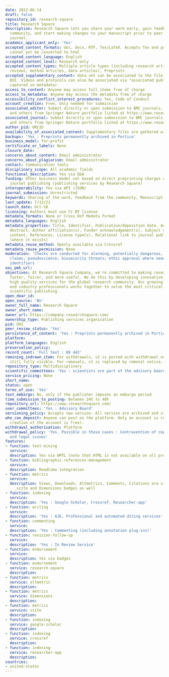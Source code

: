 ```yaml
---
date: 2022-06-14
draft: false
repository_id: research-square
title: Research Square
description: Research Square lets you share your work early, gain feedback from the
  community, and start making changes to your manuscript prior to peer review in a
  journal.
academic_applicant_only: 'Yes'
accepted_content_formats: doc, docx, RTF, Tex/LaTeX. Accepts Tex and pdf but these
  cannot yet be converted to html
accepted_content_language: English
accepted_content_level: Research only
accepted_content_types: Multiple article types (including research articles, systematic
  reviews, method articles, data articles), Preprints
accepted_supplementary_content: data set can be associated to the file under the same
  DOI. Videos and protocols can also be associated via "associated publications" (not
  captured in metadata)
access_to_content: Anyone may access full items free of charge
access_to_metadata: Anyone may access the metadata free of charge
accessibility_conflict_interest_procedures: Yes, Code of Conduct
account_creation: Free, Only needed for submission
associated_editor: Submit directly or upon submission to BMC journals, Nature journals,
  and others from Springer Nature portfolio listed at https://www.researchsquare.com/journals
associated_journal: Submit directly or upon submission to BMC journals, Nature journals,
  and others from Springer Nature portfolio listed at https://www.researchsquare.com/journals
author_pid: ORCID
availability_of_associated_content: Supplementary files are gathered within the platform
backups: 'Yes : Preprints permanently archived in Portico'
business_model: for-profit
certificate_or_labels: None
closure_date:
concerns_about_content: Email administrator
concerns_about_plagiarism: Email administrator
contact: Communication tools
disciplinary_scope: All academic fields
functional_description: Yes via Q&A
funding: Other business model not based on direct preprinting charges or associated
  journal publishing (publishing services by Research Square)
interoperability: Yes via API (JSON)
journal_submission: Unrestricted
keywords: Sharing of the work, Feedback from the community, Manuscript improvement
last_update: 7/13/21
launch_date: Oct-18
licensing: Authors must use CC BY license
metadata_formats: None or Cross Ref Medata format
metadata_languages: English
metadata_properties: Title, Identifier, Publication/deposition date, Author name(s),
  Abstract, Author affiliation(s), Funder acknowledgement(s), Subject category, Full-text
  content, References, License type(s), Relational link to journal publication version
  (where it exists)
metadata_reuse_method: Openly available via Crossref
metadata_reuse_permission: None
moderation: 'Checks are conducted for alarming, potentially dangerous, or highly controversial
  claims; pseudoscience; biosecurity threats; ethic approval where needed; personal
  identifiers '
oai_pmh_url:
objectives: At Research Square Company, we're committed to making research communication
  faster, fairer, and more useful. We do this by developing innovative software and
  high quality services for the global research community. Our growing team of researchers
  and industry professionals works together to solve the most critical problems facing
  scientific publishing.
open_doar_id:
open_source: 'No'
owner_full_name: Research Square
owner_short_name:
owner_url: https://company.researchsquare.com/
ownership_type: Publishing services organisation
pid: DOI
peer_review_status: 'Yes'
persistence_of_content: 'Yes : Preprints permanently archived in Portico'
platform:
platform_languages: English
preservation_policy:
record_count: 'Full text : 88 442'
remining_indrawn_item: For withdrawals, v2 is posted with withdrawal notice but v1
  still fully visible. For removals, v1 is replaced by removal notice.
repository_type: Multidisciplinary
scientific_committees: 'Yes : scientists are part of the advisory board'
service_pricing: None
short_name:
status: open
terms_of_use: 'Yes'
text_embargo: No, only if the publisher imposes an embargo period
time_submission_to_posting: Between 24h to 48h
repository_url: https://www.researchsquare.com/
user_committees: 'Yes : Advisory Board'
versioning_policy: Accepts new version. All version are archived and visible for readers.
who_can_deposit: Anyone can post on the platform. Only an account is required ( The
  creation of the account is free).
withdrawal_authorisation: Platform
withdrawal_policy: 'Yes. Possible in those cases : Contravention of copyright, ethical
  and legal issues'
features:
- function: text-mining
  service:
  description: Yes via HMTL (note that HTML is not available on all preprints)
- function: bibliographic-references-management
  service:
  description: ReadCube integration
- function: metrics
  service:
  description: Views, Downloads, Altmetrics, Comments, Citations are visible to everyone.
    _scite and Dimensions badges as well
- function: indexing
  service:
  description: 'Yes : Google Scholar, Crossref, Researcher-app'
- function: writing
  service:
  description: 'Yes : AJE, Professional and automated diting services'
- function: commenting
  service:
  description: 'Yes : Commenting (including annotation plug-ins)'
- function: revision-follow-up
  service:
  description: 'Yes : In Review Service'
- function: endorsement
  service:
  description: Yes via badges
- function: endorsement
  service: research-square
  description:
- function: metrics
  service: altmetric
  description:
- function: metrics
  service: dimensions
  description:
- function: metrics
  service: scite
  description:
- function: indexing
  service: google-scholar
  description:
- function: indexing
  service: crossref
  description:
- function: indexing
  service: researcher-app
  description:
countries:
- united-states
---
```



